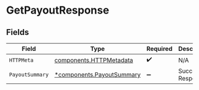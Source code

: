 # GetPayoutResponse


## Fields

| Field                                                                 | Type                                                                  | Required                                                              | Description                                                           |
| --------------------------------------------------------------------- | --------------------------------------------------------------------- | --------------------------------------------------------------------- | --------------------------------------------------------------------- |
| `HTTPMeta`                                                            | [components.HTTPMetadata](../../models/components/httpmetadata.md)    | :heavy_check_mark:                                                    | N/A                                                                   |
| `PayoutSummary`                                                       | [*components.PayoutSummary](../../models/components/payoutsummary.md) | :heavy_minus_sign:                                                    | Successful Response                                                   |